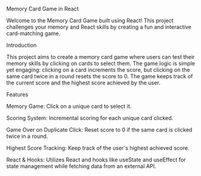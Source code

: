 Memory Card Game in React


Welcome to the Memory Card Game built using React! This project challenges your memory and React skills by creating a fun and interactive card-matching game.


Introduction


This project aims to create a memory card game where users can test their memory skills by clicking on cards to select them. The game logic is simple yet engaging: clicking on a card increments the score, but clicking on the same card twice in a round resets the score to 0. The game keeps track of the current score and the highest score achieved by the user.


Features


Memory Game: Click on a unique card to select it.

Scoring System: Incremental scoring for each unique card clicked.

Game Over on Duplicate Click: Reset score to 0 if the same card is clicked twice in a round.

Highest Score Tracking: Keep track of the user's highest achieved score.

React & Hooks: Utilizes React and hooks like useState and useEffect for state management while fetching data from an external API.

